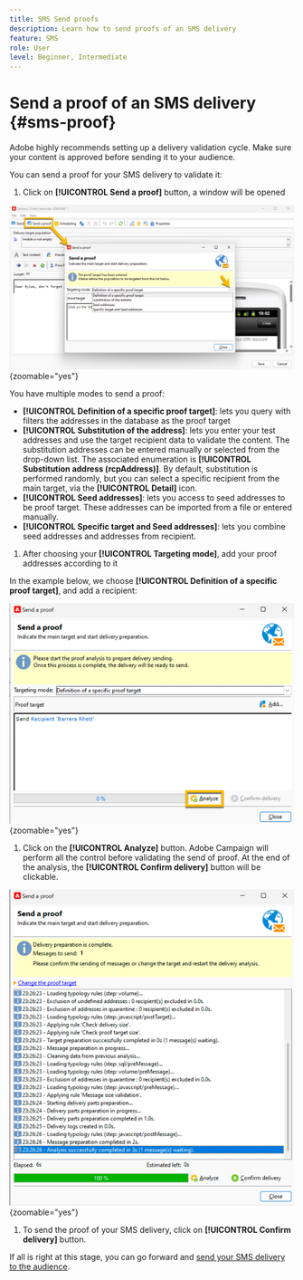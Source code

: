 ```yaml
---
title: SMS Send proofs
description: Learn how to send proofs of an SMS delivery
feature: SMS
role: User
level: Beginner, Intermediate
---
```


# Send a proof of an SMS delivery {#sms-proof}

Adobe highly recommends setting up a delivery validation cycle. Make sure your content is approved before sending it to your audience.

You can send a proof for your SMS delivery to validate it: 

1. Click on **[!UICONTROL Send a proof]** button, a window will be opened

![](assets/proof_targeting.png){zoomable="yes"}

You have multiple modes to send a proof:

* **[!UICONTROL Definition of a specific proof target]**: lets you query with filters the addresses in the database as the proof target
* **[!UICONTROL Substitution of the address]**: lets you enter your test addresses and use the target recipient data to validate the content. The substitution addresses can be entered manually or selected from the drop-down list. The associated enumeration is **[!UICONTROL Substitution address (rcpAddress)]**.
By default, substitution is performed randomly, but you can select a specific recipient from the main target, via the **[!UICONTROL Detail]** icon.
* **[!UICONTROL Seed addresses]**: lets you access to seed addresses to be proof target. These addresses can be imported from a file or entered manually.
* **[!UICONTROL Specific target and Seed addresses]**: lets you combine seed addresses and addresses from recipient.

1. After choosing your **[!UICONTROL Targeting mode]**, add your proof addresses according to it

In the example below, we choose **[!UICONTROL Definition of a specific proof target]**, and add a recipient: 

![](assets/proof_recipient.png){zoomable="yes"}

1. Click on the **[!UICONTROL Analyze]** button.
Adobe Campaign will perform all the control before validating the send of proof. At the end of the analysis, the **[!UICONTROL Confirm delivery]** button will be clickable.

![](assets/proof_analyze.png){zoomable="yes"}

1. To send the proof of your SMS delivery, click on **[!UICONTROL Confirm delivery]** button.

If all is right at this stage, you can go forward and [send your SMS delivery to the audience](sms-audience.md).
